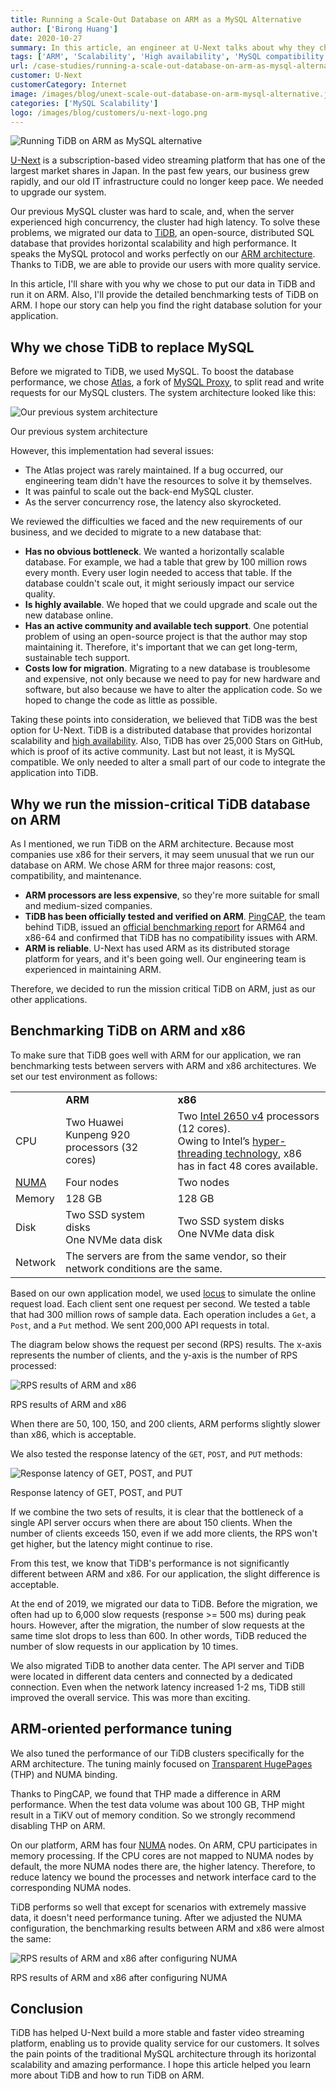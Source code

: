 ```yaml
---
title: Running a Scale-Out Database on ARM as a MySQL Alternative
author: ['Birong Huang']
date: 2020-10-27
summary: In this article, an engineer at U-Next talks about why they chose TiDB and why they run it on the ARM architecture. He also provides detailed benchmarking results showing that TiDB runs equally well on ARM and x86.
tags: ['ARM', 'Scalability', 'High availability', 'MySQL compatibility']
url: /case-studies/running-a-scale-out-database-on-arm-as-mysql-alternative
customer: U-Next
customerCategory: Internet
image: /images/blog/unext-scale-out-database-on-arm-mysql-alternative.jpg
categories: ['MySQL Scalability']
logo: /images/blog/customers/u-next-logo.png
---
```


![Running TiDB on ARM as MySQL alternative](media/unext-scale-out-database-on-arm-mysql-alternative.jpg)

[U-Next](https://www.unext.co.jp/en) is a subscription-based video streaming platform that has one of the largest market shares in Japan. In the past few years, our business grew rapidly, and our old IT infrastructure could no longer keep pace. We needed to upgrade our system.

Our previous MySQL cluster was hard to scale, and, when the server experienced high concurrency, the cluster had high latency. To solve these problems, we migrated our data to [TiDB](https://docs.pingcap.com/tidb/dev), an open-source, distributed SQL database that provides horizontal scalability and high performance. It speaks the MySQL protocol and works perfectly on our [ARM architecture](https://en.wikipedia.org/wiki/ARM_architecture). Thanks to TiDB, we are able to provide our users with more quality service.

In this article, I'll share with you why we chose to put our data in TiDB and run it on ARM. Also, I'll provide the detailed benchmarking tests of TiDB on ARM. I hope our story can help you find the right database solution for your application.

## Why we chose TiDB to replace MySQL

Before we migrated to TiDB, we used MySQL. To boost the database performance, we chose [Atlas](https://github.com/Qihoo360/Atlas), a fork of [MySQL Proxy](https://github.com/mysql/mysql-proxy), to split read and write requests for our MySQL clusters. The system architecture looked like this:

![Our previous system architecture](media/u-next-previous-system-architecture.png)
<div class="caption-center">Our previous system architecture</div>

However, this implementation had several issues:

* The Atlas project was rarely maintained. If a bug occurred, our engineering team didn't have the resources to solve it by themselves.
* It was painful to scale out the back-end MySQL cluster.
* As the server concurrency rose, the latency also skyrocketed.

We reviewed the difficulties we faced and the new requirements of our business, and we decided to migrate to a new database that:

* **Has no obvious bottleneck**. We wanted a horizontally scalable database. For example, we had a table that grew by 100 million rows every month. Every user login needed to access that table. If the database couldn't scale out, it might seriously impact our service quality.
* **Is highly available**. We hoped that we could upgrade and scale out the new database online.
* **Has an active community and available tech support**. One potential problem of using an open-source project is that the author may stop maintaining it. Therefore, it's important that we can get long-term, sustainable tech support.
* **Costs low for migration**. Migrating to a new database is troublesome and expensive, not only because we need to pay for new hardware and software, but also because we have to alter the application code. So we hoped to change the code as little as possible.

Taking these points into consideration, we believed that TiDB was the best option for U-Next. TiDB is a distributed database that provides horizontal scalability and [high availability](https://docs.pingcap.com/tidb/dev/high-availability-faq). Also, TiDB has over 25,000 Stars on GitHub, which is proof of its active community. Last but not least, it is MySQL compatible. We only needed to alter a small part of our code to integrate the application into TiDB.

## Why we run the mission-critical TiDB database on ARM

As I mentioned, we run TiDB on the ARM architecture. Because most companies use x86 for their servers, it may seem unusual that we run our database on ARM. We chose ARM for three major reasons: cost, compatibility, and maintenance.

* **ARM processors are less expensive**, so they're more suitable for small and medium-sized companies.
* **TiDB has been officially tested and verified on ARM**. [PingCAP](https://pingcap.com/), the team behind TiDB, issued an [official benchmarking report](https://pingcap.com/blog/porting-tidb-to-arm64-for-greater-flexibility/) for ARM64 and x86-64 and confirmed that TiDB has no compatibility issues with ARM.
* **ARM is reliable**. U-Next has used ARM as its distributed storage platform for years, and it's been going well. Our engineering team is experienced in maintaining ARM.

Therefore, we decided to run the mission critical TiDB on ARM, just as our other applications.

## Benchmarking TiDB on ARM and x86

To make sure that TiDB goes well with ARM for our application, we ran benchmarking tests between servers with ARM and x86 architectures. We set our test environment as follows:

<table>
  <tr>
   <td>
   </td>
   <td><strong>ARM</strong>
   </td>
   <td><strong>x86</strong>
   </td>
  </tr>
  <tr>
   <td>CPU
   </td>
   <td>Two Huawei Kunpeng 920 processors (32 cores)
   </td>
   <td>Two <a href="https://ark.intel.com/content/www/us/en/ark/products/91767/intel-xeon-processor-e5-2650-v4-30m-cache-2-20-ghz.html">Intel 2650 v4</a> processors (12 cores). <br/> Owing to Intel’s <a href="https://en.wikipedia.org/wiki/Hyper-threading">hyper-threading technology</a>, x86 has in fact 48 cores available.
   </td>
  </tr>
  <tr>
   <td><a href="https://en.wikipedia.org/wiki/Non-uniform_memory_access">NUMA</a>
   </td>
   <td>Four nodes
   </td>
   <td>Two nodes
   </td>
  </tr>
  <tr>
   <td>Memory
   </td>
   <td>128 GB
   </td>
   <td>128 GB
   </td>
  </tr>
  <tr>
   <td>Disk
   </td>
   <td>Two SSD system disks<br/>One NVMe data disk
   </td>
   <td>Two SSD system disks<br/>One NVMe data disk
   </td>
  </tr>
  <tr>
   <td>Network
   </td>
   <td colspan="2" >The servers are from the same vendor, so their network conditions are the same.
   </td>
  </tr>
</table>

Based on our own application model, we used [locus](https://github.com/locustio/locust) to simulate the online request load. Each client sent one request per second. We tested a table that had 300 million rows of sample data. Each operation includes a `Get`, a `Post`, and a `Put` method. We sent 200,000 API requests in total.

The diagram below shows the request per second (RPS) results. The x-axis represents the number of clients, and the y-axis is the number of RPS processed:

![RPS results of ARM and x86](media/u-next-rps-results-of-arm-and-x86.png)
<div class="caption-center">RPS results of ARM and x86</div>

When there are 50, 100, 150, and 200 clients, ARM performs slightly slower than x86, which is acceptable.

We also tested the response latency of the `GET`, `POST`, and `PUT` methods:

![Response latency of GET, POST, and PUT](media/u-next-response-latency-of-get-post-put.png)
<div class="caption-center">Response latency of GET, POST, and PUT</div>

If we combine the two sets of results, it is clear that the bottleneck of a single API server occurs when there are about 150 clients. When the number of clients exceeds 150, even if we add more clients, the RPS won't get higher, but the latency might continue to rise.

From this test, we know that TiDB's performance is not significantly different between ARM and x86. For our application, the slight difference is acceptable.

At the end of 2019, we migrated our data to TiDB. Before the migration, we often had up to 6,000 slow requests (response >= 500 ms) during peak hours. However, after the migration, the number of slow requests at the same time slot drops to less than 600. In other words, TiDB reduced the number of slow requests in our application by 10 times.

We also migrated TiDB to another data center. The API server and TiDB were located in different data centers and connected by a dedicated connection. Even when the network latency increased 1-2 ms, TiDB still improved the overall service. This was more than exciting.

## ARM-oriented performance tuning

We also tuned the performance of our TiDB clusters specifically for the ARM architecture. The tuning mainly focused on [Transparent HugePages](https://www.percona.com/blog/2019/03/06/settling-the-myth-of-transparent-hugepages-for-databases/) (THP) and NUMA binding.

Thanks to PingCAP,  we found that THP made a difference in ARM performance. When the test data volume was about 100 GB, THP might result in a TiKV out of memory condition. So we strongly recommend disabling THP on ARM.

On our platform, ARM has four [NUMA](https://en.wikipedia.org/wiki/Non-uniform_memory_access) nodes. On ARM, CPU participates in memory processing. If the CPU cores are not mapped to NUMA nodes by default, the more NUMA nodes there are, the higher latency. Therefore, to reduce latency we bound the processes and network interface card to the corresponding NUMA nodes.

TiDB performs so well that except for scenarios with extremely massive data, it doesn't need performance tuning. After we adjusted the NUMA configuration, the benchmarking results between ARM and x86 were almost the same:

![RPS results of ARM and x86 after configuring NUMA](media/u-next-rps-results-of-arm-x86-after-numa.png)
<div class="caption-center">RPS results of ARM and x86 after configuring NUMA</div>

## Conclusion

TiDB has helped U-Next build a more stable and faster video streaming platform, enabling us to provide quality service for our customers. It solves the pain points of the traditional MySQL architecture through its horizontal scalability and amazing performance. I hope this article helped you learn more about TiDB and how to run TiDB on ARM.
